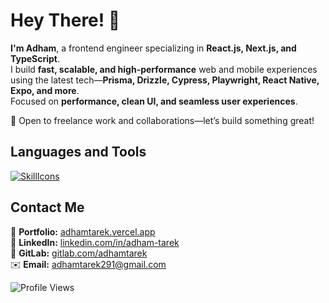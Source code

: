 # Hey There! 👋  

**I'm Adham**, a frontend engineer specializing in **React.js, Next.js, and TypeScript**.  
I build **fast, scalable, and high-performance** web and mobile experiences using the latest tech—**Prisma, Drizzle, Cypress, Playwright, React Native, Expo, and more**.  
Focused on **performance, clean UI, and seamless user experiences**.  

🚀 Open to freelance work and collaborations—let’s build something great!  

## Languages and Tools  

[![SkillIcons](https://skillicons.dev/icons?i=js,ts,nodejs,react,nextjs,remix,astro,gatsby,tailwind,bootstrap,sass,prisma,postgres,redis,supabase,firebase,cloudflare,workers,vercel,docker,vite,vitest,jest,cypress,regex,git,github,gitlab,postman,linux)](https://skillicons.dev)  

## Contact Me  

📌 **Portfolio:** [adhamtarek.vercel.app](https://adhamtarek.vercel.app)  
💼 **LinkedIn:** [linkedin.com/in/adham-tarek](https://linkedin.com/in/adham-tarek)  
📂 **GitLab:** [gitlab.com/adhamtarek](https://gitlab.com/adhamtarek)  
✉️ **Email:** [adhamtarek291@gmail.com](mailto:adhamtarek291@gmail.com)  

![Profile Views](https://komarev.com/ghpvc/?username=adham618&label=Profile%20views&color=0e75b6&style=flat)  
